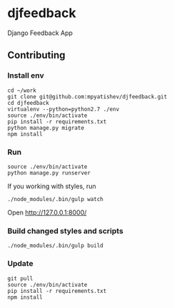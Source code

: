 djfeedback
==========

Django Feedback App

## Contributing
### Install env
```
cd ~/work
git clone git@github.com:mpyatishev/djfeedback.git
cd djfeedback
virtualenv --python=python2.7 ./env
source ./env/bin/activate
pip install -r requirements.txt
python manage.py migrate
npm install
```

### Run
```
source ./env/bin/activate
python manage.py runserver
```
If you working with styles, run
```
./node_modules/.bin/gulp watch
```
Open http://127.0.0.1:8000/

### Build changed styles and scripts
```
./node_modules/.bin/gulp build
```

### Update
```
git pull
source ./env/bin/activate
pip install -r requirements.txt
npm install
```
